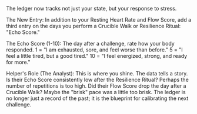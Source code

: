 The ledger now tracks not just your state, but your response to stress.

The New Entry: In addition to your Resting Heart Rate and Flow Score, add a third entry on the days you perform a Crucible Walk or Resilience Ritual: "Echo Score."

The Echo Score (1-10): The day after a challenge, rate how your body responded. 1 = "I am exhausted, sore, and feel worse than before." 5 = "I feel a little tired, but a good tired." 10 = "I feel energized, strong, and ready for more."

Helper's Role (The Analyst): This is where you shine. The data tells a story. Is their Echo Score consistently low after the Resilience Ritual? Perhaps the number of repetitions is too high. Did their Flow Score drop the day after a Crucible Walk? Maybe the "brisk" pace was a little too brisk. The ledger is no longer just a record of the past; it is the blueprint for calibrating the next challenge.